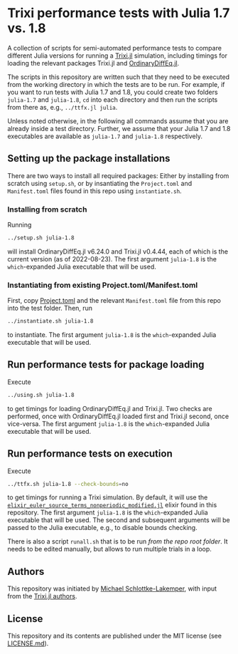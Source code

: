# Trixi performance tests with Julia 1.7 vs. 1.8

A collection of scripts for semi-automated performance tests to compare
different Julia versions for running a
[Trixi.jl](https://github.com/trixi-framework/Trixi.jl) simulation, including timings
for loading the relevant packages Trixi.jl and
[OrdinaryDiffEq.jl](https://github.com/SciML/OrdinaryDiffEq.jl).

The scripts in this repository are written such that they need to be executed
from the working directory in which the tests are to be run. For example, if you
want to run tests with Julia 1.7 and 1.8, you could create two folders
`julia-1.7` and `julia-1.8`, `cd` into each directory and then run the scripts
from there as, e.g., `../ttfx.jl julia`.

Unless noted otherwise, in the following all commands assume that you are
already inside a test directory. Further, we assume that your Julia 1.7 and 1.8
executables are available as `julia-1.7` and `julia-1.8` respectively.


## Setting up the package installations
There are two ways to install all required packages: Either by installing from scratch
using `setup.sh`, or by insantiating the `Project.toml` and `Manifest.toml`
files found in this repo using `instantiate.sh`.

### Installing from scratch
Running
```bash
../setup.sh julia-1.8
```
will install OrdinaryDiffEq.jl v6.24.0 and Trixi.jl v0.4.44, each of which is
the current version (as of 2022-08-23).
The first argument `julia-1.8` is the `which`-expanded Julia executable that
will be used.

### Instantiating from existing Project.toml/Manifest.toml
First, copy [Project.toml](Project.toml) and the relevant `Manifest.toml` file
from this repo into the test folder. Then, run
```bash
../instantiate.sh julia-1.8
```
to instantiate.
The first argument `julia-1.8` is the `which`-expanded Julia executable that
will be used.


## Run performance tests for package loading
Execute
```bash
../using.sh julia-1.8
```
to get timings for loading OrdinaryDiffEq.jl and Trixi.jl. Two
checks are performed, once with OrdinaryDiffEq.jl loaded first and Trixi.jl
second, once vice-versa.
The first argument `julia-1.8` is the `which`-expanded Julia executable that
will be used.


## Run performance tests on execution
Execute
```bash
../ttfx.sh julia-1.8 --check-bounds=no
```
to get timings for running a Trixi simulation. By default, it will use the
[`elixir_euler_source_terms_nonperiodic_modified.jl`](elixir_euler_source_terms_nonperiodic_modified.jl)
elixir found in this repository.
The first argument `julia-1.8` is the `which`-expanded Julia executable that
will be used. The second and subsequent arguments will be passed to the Julia
executable, e.g., to disable bounds checking.

There is also a script `runall.sh` that is to be run *from the repo root
folder*. It needs to be edited manually, but allows to run multiple trials in a loop.


## Authors
This repository was initiated by [Michael
Schlottke-Lakemper](https://www.hlrs.de/people/schlottke-lakemper), with input
from the [Trixi.jl authors](https://github.com/trixi-framework/Trixi.jl/blob/main/AUTHORS.md).

## License
This repository and its contents are published under the MIT license (see
[LICENSE.md](LICENSE.md)).
